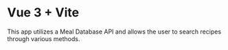 # Vue 3 + Vite

This app utilizes a Meal Database API and allows the user to search recipes through various methods.
